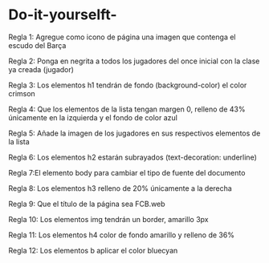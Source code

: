 # Do-it-yourselft-


Regla 1: Agregue como icono de página una imagen que contenga el escudo del Barça

Regla 2: Ponga en negrita a todos los jugadores del once inicial con la clase ya creada (jugador)

Regla 3: Los elementos h1 tendrán de fondo (background-color) el color crimson

Regla 4: Que los elementos de la lista tengan margen 0, relleno de 43% únicamente en la izquierda y el  fondo de color azul

Regla 5: Añade la imagen de los jugadores en sus respectivos elementos de la lista

Regla 6: Los elementos h2 estarán subrayados (text-decoration: underline)

Regla 7:El elemento body para cambiar el tipo de fuente del documento


Regla 8: Los elementos h3 relleno de 20% únicamente a la derecha

Regla 9: Que el título de la página sea FCB.web

Regla 10: Los elementos img tendrán un border, amarillo 3px

Regla 11: Los elementos h4 color de fondo amarillo y relleno de 36%

Regla 12: Los elementos b aplicar el color bluecyan 
